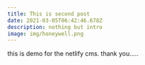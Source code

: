 ```yaml
---
title: This is second post
date: 2021-03-05T06:42:46.678Z
description: nothing but intro
image: img/honeywell.png
---
```

this is demo for the netlify cms. thank you.....